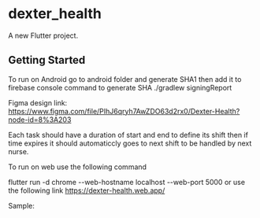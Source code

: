 # dexter_health

A new Flutter project.

## Getting Started

To run on Android go to android folder and generate SHA1 then add it to firebase console
command to generate SHA
./gradlew signingReport

Figma design link:
https://www.figma.com/file/PIhJ6qryh7AwZDO63d2rx0/Dexter-Health?node-id=8%3A203

Each task should have a duration of start and end to define its shift then if time expires it should automaticcly goes to next shift to be handled by next nurse.

To run on web use the following command

flutter run -d chrome --web-hostname localhost --web-port 5000
or use the following link
https://dexter-health.web.app/

Sample:
